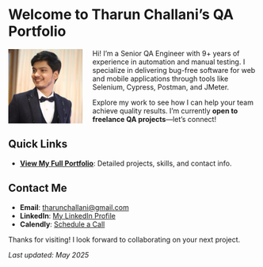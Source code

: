 # Welcome to Tharun Challani’s QA Portfolio
<img src="images/profile.jpg" alt="Tharun Challani" style="float:left; margin-right:20px;" width="150">

Hi! I’m a Senior QA Engineer with 9+ years of experience in automation and manual testing. I specialize in delivering bug-free software for web and mobile applications through tools like Selenium, Cypress, Postman, and JMeter.

Explore my work to see how I can help your team achieve quality results. I’m currently **open to freelance QA projects**—let’s connect!

## Quick Links
- **[View My Full Portfolio](README.md)**: Detailed projects, skills, and contact info.

## Contact Me
- **Email**: [tharunchallani@gmail.com](mailto:tharunchallani@gmail.com)
- **LinkedIn**: [My LinkedIn Profile](https://www.linkedin.com/in/tharunchallani/)
- **Calendly**: [Schedule a Call](https://calendly.com/tarunchallani)

Thanks for visiting! I look forward to collaborating on your next project.








*Last updated: May 2025*